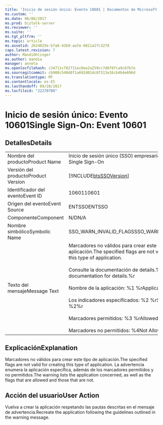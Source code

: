 ```yaml
---
title: 'Inicio de sesión único: Evento 10601 | Documentos de Microsoft'
ms.custom: ''
ms.date: 06/08/2017
ms.prod: biztalk-server
ms.reviewer: ''
ms.suite: ''
ms.tgt_pltfrm: ''
ms.topic: article
ms.assetid: 2624025e-b7a8-43b9-aa7e-6811a2fc3278
caps.latest.revision: 7
author: MandiOhlinger
ms.author: mandia
manager: anneta
ms.openlocfilehash: c34711cf02711ec0ee2a259cc7d8f8fca9c87b7e
ms.sourcegitcommit: cb908c540d8f1a692d01dc8f313e16cb4b4e696d
ms.translationtype: MT
ms.contentlocale: es-ES
ms.lasthandoff: 09/20/2017
ms.locfileid: "22270708"
---
```

# <a name="single-sign-on-event-10601"></a><span data-ttu-id="f181f-102">Inicio de sesión único: Evento 10601</span><span class="sxs-lookup"><span data-stu-id="f181f-102">Single Sign-On: Event 10601</span></span>
## <a name="details"></a><span data-ttu-id="f181f-103">Detalles</span><span class="sxs-lookup"><span data-stu-id="f181f-103">Details</span></span>  
  
|||  
|-|-|  
|<span data-ttu-id="f181f-104">Nombre del producto</span><span class="sxs-lookup"><span data-stu-id="f181f-104">Product Name</span></span>|<span data-ttu-id="f181f-105">Inicio de sesión único (SSO) empresarial</span><span class="sxs-lookup"><span data-stu-id="f181f-105">Enterprise Single Sign-On</span></span>|  
|<span data-ttu-id="f181f-106">Versión del producto</span><span class="sxs-lookup"><span data-stu-id="f181f-106">Product Version</span></span>|[!INCLUDE[btsSSOVersion](../includes/btsssoversion-md.md)]|  
|<span data-ttu-id="f181f-107">Identificador del evento</span><span class="sxs-lookup"><span data-stu-id="f181f-107">Event ID</span></span>|<span data-ttu-id="f181f-108">10601</span><span class="sxs-lookup"><span data-stu-id="f181f-108">10601</span></span>|  
|<span data-ttu-id="f181f-109">Origen del evento</span><span class="sxs-lookup"><span data-stu-id="f181f-109">Event Source</span></span>|<span data-ttu-id="f181f-110">ENTSSO</span><span class="sxs-lookup"><span data-stu-id="f181f-110">ENTSSO</span></span>|  
|<span data-ttu-id="f181f-111">Componente</span><span class="sxs-lookup"><span data-stu-id="f181f-111">Component</span></span>|<span data-ttu-id="f181f-112">N/D</span><span class="sxs-lookup"><span data-stu-id="f181f-112">N/A</span></span>|  
|<span data-ttu-id="f181f-113">Nombre simbólico</span><span class="sxs-lookup"><span data-stu-id="f181f-113">Symbolic Name</span></span>|<span data-ttu-id="f181f-114">SSO_WARN_INVALID_FLAGS</span><span class="sxs-lookup"><span data-stu-id="f181f-114">SSO_WARN_INVALID_FLAGS</span></span>|  
|<span data-ttu-id="f181f-115">Texto del mensaje</span><span class="sxs-lookup"><span data-stu-id="f181f-115">Message Text</span></span>|<span data-ttu-id="f181f-116">Marcadores no válidos para crear este tipo de aplicación.</span><span class="sxs-lookup"><span data-stu-id="f181f-116">The specified flags are not valid for creating this type of application.</span></span><br /><br /> <span data-ttu-id="f181f-117">Consulte la documentación de details.%r</span><span class="sxs-lookup"><span data-stu-id="f181f-117">See documentation for details.%r</span></span><br /><br /> <span data-ttu-id="f181f-118">Nombre de la aplicación: %1 %r</span><span class="sxs-lookup"><span data-stu-id="f181f-118">Application Name: %1%r</span></span><br /><br /> <span data-ttu-id="f181f-119">Los indicadores especificados: %2 %r</span><span class="sxs-lookup"><span data-stu-id="f181f-119">Specified Flags: %2%r</span></span><br /><br /> <span data-ttu-id="f181f-120">Marcadores permitidos: %3 %r</span><span class="sxs-lookup"><span data-stu-id="f181f-120">Allowed Flags: %3%r</span></span><br /><br /> <span data-ttu-id="f181f-121">Marcadores no permitidos: %4</span><span class="sxs-lookup"><span data-stu-id="f181f-121">Not Allowed Flags: %4</span></span>|  
  
## <a name="explanation"></a><span data-ttu-id="f181f-122">Explicación</span><span class="sxs-lookup"><span data-stu-id="f181f-122">Explanation</span></span>  
 <span data-ttu-id="f181f-123">Marcadores no válidos para crear este tipo de aplicación.</span><span class="sxs-lookup"><span data-stu-id="f181f-123">The specified flags are not valid for creating this type of application.</span></span> <span data-ttu-id="f181f-124">La advertencia enumera la aplicación específica, además de los marcadores permitidos y no permitidos.</span><span class="sxs-lookup"><span data-stu-id="f181f-124">The warning lists the application concerned, as well as the flags that are allowed and those that are not.</span></span>  
  
## <a name="user-action"></a><span data-ttu-id="f181f-125">Acción del usuario</span><span class="sxs-lookup"><span data-stu-id="f181f-125">User Action</span></span>  
 <span data-ttu-id="f181f-126">Vuelva a crear la aplicación respetando las pautas descritas en el mensaje de advertencia.</span><span class="sxs-lookup"><span data-stu-id="f181f-126">Recreate the application following the guidelines outlined in the warning message.</span></span>